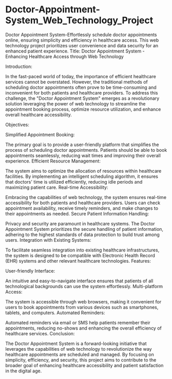# Doctor-Appointment-System_Web_Technology_Project
Doctor Appointment System-Effortlessly schedule doctor appointments online, ensuring simplicity and efficiency in healthcare access. This web technology project prioritizes user convenience and data security for an enhanced patient experience.
Title: Doctor Appointment System - Enhancing Healthcare Access through Web Technology

Introduction:

In the fast-paced world of today, the importance of efficient healthcare services cannot be overstated. However, the traditional methods of scheduling doctor appointments often prove to be time-consuming and inconvenient for both patients and healthcare providers. To address this challenge, the "Doctor Appointment System" emerges as a revolutionary solution leveraging the power of web technology to streamline the appointment booking process, optimize resource utilization, and enhance overall healthcare accessibility.

Objectives:

Simplified Appointment Booking:

The primary goal is to provide a user-friendly platform that simplifies the process of scheduling doctor appointments. Patients should be able to book appointments seamlessly, reducing wait times and improving their overall experience.
Efficient Resource Management:

The system aims to optimize the allocation of resources within healthcare facilities. By implementing an intelligent scheduling algorithm, it ensures that doctors' time is utilized efficiently, reducing idle periods and maximizing patient care.
Real-time Accessibility:

Embracing the capabilities of web technology, the system ensures real-time accessibility for both patients and healthcare providers. Users can check appointment availability, receive timely reminders, and make changes to their appointments as needed.
Secure Patient Information Handling:

Privacy and security are paramount in healthcare systems. The Doctor Appointment System prioritizes the secure handling of patient information, adhering to the highest standards of data protection to build trust among users.
Integration with Existing Systems:

To facilitate seamless integration into existing healthcare infrastructures, the system is designed to be compatible with Electronic Health Record (EHR) systems and other relevant healthcare technologies.
Features:

User-friendly Interface:

An intuitive and easy-to-navigate interface ensures that patients of all technological backgrounds can use the system effortlessly.
Multi-platform Access:

The system is accessible through web browsers, making it convenient for users to book appointments from various devices such as smartphones, tablets, and computers.
Automated Reminders:

Automated reminders via email or SMS help patients remember their appointments, reducing no-shows and enhancing the overall efficiency of healthcare services.
Conclusion:

The Doctor Appointment System is a forward-looking initiative that leverages the capabilities of web technology to revolutionize the way healthcare appointments are scheduled and managed. By focusing on simplicity, efficiency, and security, this project aims to contribute to the broader goal of enhancing healthcare accessibility and patient satisfaction in the digital age.
